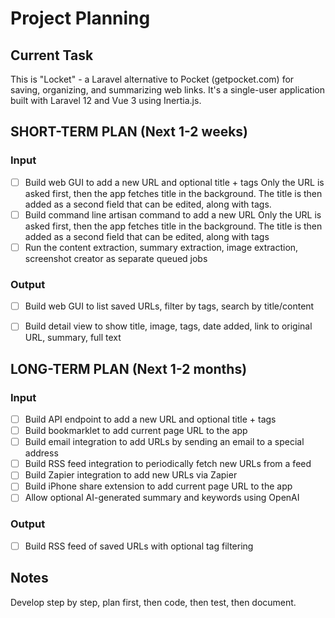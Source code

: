 # Project Planning

## Current Task

This is "Locket" - a Laravel alternative to Pocket (getpocket.com) for saving, organizing, and summarizing web links. It's a single-user application built with Laravel 12 and Vue 3 using Inertia.js.

## SHORT-TERM PLAN (Next 1-2 weeks)

### Input

- [ ] Build web GUI to add a new URL and optional title + tags
      Only the URL is asked first, then the app fetches title in the background. The title is then added as a second field that can be edited, along with tags.
- [ ] Build command line artisan command to add a new URL 
      Only the URL is asked first, then the app fetches title in the background. The title is then added as a second field that can be edited, along with tags
- [ ] Run the content extraction, summary extraction, image extraction, screenshot creator as separate queued jobs

### Output

- [ ] Build web GUI to list saved URLs, filter by tags, search by title/content
- [ ] Build detail view to show title, image, tags, date added, link to original URL, summary, full text


## LONG-TERM PLAN (Next 1-2 months)

### Input

- [ ] Build API endpoint to add a new URL and optional title + tags
- [ ] Build bookmarklet to add current page URL to the app
- [ ] Build email integration to add URLs by sending an email to a special address
- [ ] Build RSS feed integration to periodically fetch new URLs from a feed
- [ ] Build Zapier integration to add new URLs via Zapier
- [ ] Build iPhone share extension to add current page URL to the app
- [ ] Allow optional AI-generated summary and keywords using OpenAI

### Output

- [ ] Build RSS feed of saved URLs with optional tag filtering

## Notes

Develop step by step, plan first, then code, then test, then document.
